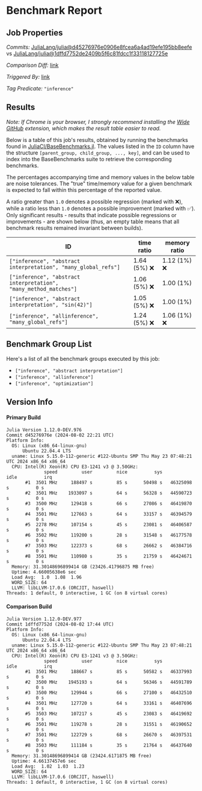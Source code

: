 # Benchmark Report

## Job Properties

*Commits:* [JuliaLang/julia@d45276976e0906e8fcea6a4ad19efe195bb8eefe](https://github.com/JuliaLang/julia/commit/d45276976e0906e8fcea6a4ad19efe195bb8eefe) vs [JuliaLang/julia@1dffd7752de2409b5f6c81fdcc1f33118127725e](https://github.com/JuliaLang/julia/commit/1dffd7752de2409b5f6c81fdcc1f33118127725e)

*Comparison Diff:* [link](https://github.com/JuliaLang/julia/compare/1dffd7752de2409b5f6c81fdcc1f33118127725e..d45276976e0906e8fcea6a4ad19efe195bb8eefe)

*Triggered By:* [link](https://github.com/JuliaLang/julia/commit/d45276976e0906e8fcea6a4ad19efe195bb8eefe#commitcomment-144991884)

*Tag Predicate:* `"inference"`

## Results

*Note: If Chrome is your browser, I strongly recommend installing the [Wide GitHub](https://chrome.google.com/webstore/detail/wide-github/kaalofacklcidaampbokdplbklpeldpj?hl=en)
extension, which makes the result table easier to read.*

Below is a table of this job's results, obtained by running the benchmarks found in
[JuliaCI/BaseBenchmarks.jl](https://github.com/JuliaCI/BaseBenchmarks.jl). The values
listed in the `ID` column have the structure `[parent_group, child_group, ..., key]`,
and can be used to index into the BaseBenchmarks suite to retrieve the corresponding
benchmarks.

The percentages accompanying time and memory values in the below table are noise tolerances. The "true"
time/memory value for a given benchmark is expected to fall within this percentage of the reported value.

A ratio greater than `1.0` denotes a possible regression (marked with :x:), while a ratio less
than `1.0` denotes a possible improvement (marked with :white_check_mark:). Only significant results - results
that indicate possible regressions or improvements - are shown below (thus, an empty table means that all
benchmark results remained invariant between builds).

| ID | time ratio | memory ratio |
|----|------------|--------------|
| `["inference", "abstract interpretation", "many_global_refs"]` | 1.64 (5%) :x: | 1.12 (1%) :x: |
| `["inference", "abstract interpretation", "many_method_matches"]` | 1.06 (5%) :x: | 1.00 (1%)  |
| `["inference", "abstract interpretation", "sin(42)"]` | 1.05 (5%) :x: | 1.00 (1%)  |
| `["inference", "allinference", "many_global_refs"]` | 1.24 (5%) :x: | 1.06 (1%) :x: |

## Benchmark Group List

Here's a list of all the benchmark groups executed by this job:

- `["inference", "abstract interpretation"]`
- `["inference", "allinference"]`
- `["inference", "optimization"]`

## Version Info

#### Primary Build

```
Julia Version 1.12.0-DEV.976
Commit d45276976e (2024-08-02 22:21 UTC)
Platform Info:
  OS: Linux (x86_64-linux-gnu)
      Ubuntu 22.04.4 LTS
  uname: Linux 5.15.0-112-generic #122-Ubuntu SMP Thu May 23 07:48:21 UTC 2024 x86_64 x86_64
  CPU: Intel(R) Xeon(R) CPU E3-1241 v3 @ 3.50GHz: 
              speed         user         nice          sys         idle          irq
       #1  3501 MHz     188497 s         85 s      50498 s   46325098 s          0 s
       #2  3501 MHz    1933097 s         64 s      56328 s   44590723 s          0 s
       #3  3500 MHz     129418 s         66 s      27086 s   46419870 s          0 s
       #4  3501 MHz     127663 s         64 s      33157 s   46394579 s          0 s
       #5  2278 MHz     107154 s         45 s      23081 s   46406587 s          0 s
       #6  3502 MHz     119200 s         28 s      31548 s   46177578 s          0 s
       #7  3503 MHz     122373 s         68 s      26662 s   46384716 s          0 s
       #8  3501 MHz     110980 s         35 s      21759 s   46424671 s          0 s
  Memory: 31.30148696899414 GB (23426.41796875 MB free)
  Uptime: 4.66005638e6 sec
  Load Avg:  1.0  1.08  1.96
  WORD_SIZE: 64
  LLVM: libLLVM-17.0.6 (ORCJIT, haswell)
Threads: 1 default, 0 interactive, 1 GC (on 8 virtual cores)

```

#### Comparison Build

```
Julia Version 1.12.0-DEV.977
Commit 1dffd7752d (2024-08-02 17:44 UTC)
Platform Info:
  OS: Linux (x86_64-linux-gnu)
      Ubuntu 22.04.4 LTS
  uname: Linux 5.15.0-112-generic #122-Ubuntu SMP Thu May 23 07:48:21 UTC 2024 x86_64 x86_64
  CPU: Intel(R) Xeon(R) CPU E3-1241 v3 @ 3.50GHz: 
              speed         user         nice          sys         idle          irq
       #1  3501 MHz     188667 s         85 s      50582 s   46337993 s          0 s
       #2  3500 MHz    1945193 s         64 s      56346 s   44591789 s          0 s
       #3  3500 MHz     129944 s         66 s      27100 s   46432510 s          0 s
       #4  3501 MHz     127720 s         64 s      33161 s   46407696 s          0 s
       #5  3503 MHz     107217 s         45 s      23083 s   46419692 s          0 s
       #6  3501 MHz     119278 s         28 s      31551 s   46190652 s          0 s
       #7  3501 MHz     122729 s         68 s      26670 s   46397531 s          0 s
       #8  3503 MHz     111184 s         35 s      21764 s   46437640 s          0 s
  Memory: 31.30148696899414 GB (23424.6171875 MB free)
  Uptime: 4.66137457e6 sec
  Load Avg:  1.02  1.03  1.23
  WORD_SIZE: 64
  LLVM: libLLVM-17.0.6 (ORCJIT, haswell)
Threads: 1 default, 0 interactive, 1 GC (on 8 virtual cores)

```
